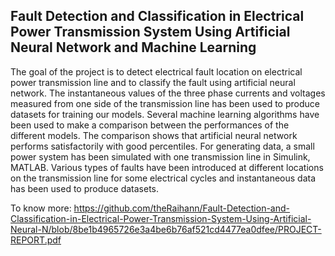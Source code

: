 ## Fault Detection and Classification in Electrical Power Transmission System Using Artificial Neural Network and Machine Learning

The goal of the project is to detect electrical fault location on electrical power transmission 
line and to classify the fault using artificial neural network. The instantaneous values of the 
three phase currents and voltages measured from one side of the transmission line has been 
used to produce datasets for training our models. Several machine learning 
algorithms have been used to make a comparison between the performances of the different models. The 
comparison shows that artificial neural network performs satisfactorily with good percentiles.
For generating data, a small power system has been simulated with one transmission line in 
Simulink, MATLAB. Various types of faults have been introduced at different locations on the 
transmission line for some electrical cycles and instantaneous data has been used to produce datasets.

To know more: https://github.com/theRaihann/Fault-Detection-and-Classification-in-Electrical-Power-Transmission-System-Using-Artificial-Neural-N/blob/8be1b4965726e3a4be6b76af521cd4477ea0dfee/PROJECT-REPORT.pdf

